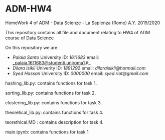 # ADM-HW4
HomeWork 4 of ADM - Data Scienze - La Sapienza (Rome) A.Y. 2019/2020

This repository contains all file and document relating to HW4 of ADM course of Data Science

On this repository we are:
* _Palaia Santo_  University  ID: _1611683_ email: _palaia.1611683@studenti.uniroma1.it_
* _Dilara Isikli_ Univerity   ID: _1891292_ email: _dilaraisikli@hotmail.com_
* _Syed Hassan_   University  ID: _0000000_ email: _syed.riot@gmail.com_

hashing_lib.py: contains functions for task 1.

sorting_lib.py: contains functions for task 2.

clustering_lib.py: contains functions for task 3.

theoretical_lib.py: contains functions for task 4.

teorethical.MD : contains description for task 4.

main.ipynb: contains functions for task 1
